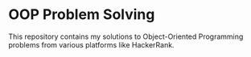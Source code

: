 # OOP Problem Solving
This repository contains my solutions to Object-Oriented Programming problems from various platforms like HackerRank.

